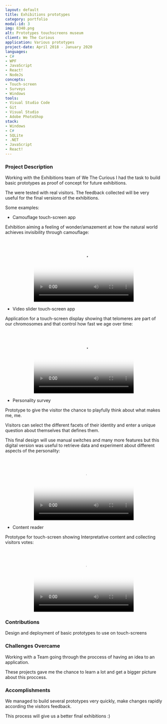 ```yaml
---
layout: default
title: Exhibitions prototypes
category: portfolio
modal-id: 3
img: 8340.png
alt: Prototypes touchscreens museum
client: We The Curious
application: Various prototypes
project-date: April 2018 - January 2020
languages:
- C#
- WPF
- JavaScript
- React!
- NodeJs
concepts:
- Touch-screen
- Surveys
- Windows
tools:
- Visual Studio Code
- Git
- Visual Studio
- Adobe PhotoShop
stack:
- Windows
- C#
- SQLite
- .NET
- JavaScript
- React!
---
```


### Project Description

Working with the Exhibitions team of We The Curious I had the task to build basic prototypes as proof of concept for future exhibitions.

The were tested with real visitors. The feedback collected will be very useful for the final versions of the exhibitions.

Some examples:

* Camouflage touch-screen app

Exhibition aiming a feeling of wonder/amazement at how the natural world achieves invisibility through camouflage:

<div style="text-align:center;">
   <video src="videos/8340.mp4" poster="img/portfolio/8340.png" width="320" height="200" controls preload></video>
</div>


* Video slider touch-screen app

Application for a touch-screen display showing that telomeres are part of our chromosomes and that control how fast we age over time:

<div style="text-align:center;">
   <video src="videos/8442.mp4" poster="img/portfolio/8442.png" width="320" height="200" controls preload></video>
</div>


* Personality survey

Prototype to give the visitor the chance to playfully think about what makes me, me. 

Visitors can select the different facets of their identity and enter a unique question about themselves that defines them.

This final design will use manual switches and many more features but this digital version was useful to retrieve data and experiment about different aspects of the personality:

<div style="text-align:center;">
   <video src="videos/8110.mp4" poster="img/portfolio/8110.png" width="320" height="200" controls preload></video>
</div>


* Content reader

Prototype for touch-screen showing Interpretative content and collecting visitors votes:

<div style="text-align:center;">
   <video src="videos/8770.mp4" poster="img/portfolio/8770.png" width="320" height="200" controls preload></video>
</div>



### Contributions

Design and deployment of basic prototypes to use on touch-screens


### Challenges Overcame

Working with a Team going through the proccess of having an idea to an application. 

These projects gave me the chance to learn a lot and get a bigger picture about this proccess. 


### Accomplishments

We managed to build several prototypes very quickly, make changes rapidly according the visitors feedback.

This process will give us a better final exhibitions :)

